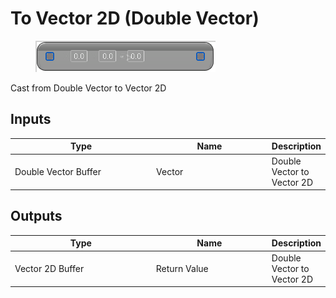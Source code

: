 # To Vector 2D (Double Vector)

<div align="left" data-full-width="false">

<figure><img src="To_Vector_2D_(Double_Vector).png" alt=""><figcaption></figcaption></figure>

</div>

Cast from Double Vector to Vector 2D

## Inputs

<table>
<thead><tr><th width="250">Type</th><th width="200">Name</th><th>Description</th></tr></thead>
<tbody>
<tr><td>Double Vector Buffer</td><td>Vector</td><td>Double Vector to Vector 2D</td></tr>
</tbody>
</table>

## Outputs

<table>
<thead><tr><th width="250">Type</th><th width="200">Name</th><th>Description</th></tr></thead>
<tbody>
<tr><td>Vector 2D Buffer</td><td>Return Value</td><td>Double Vector to Vector 2D</td></tr>
</tbody>
</table>